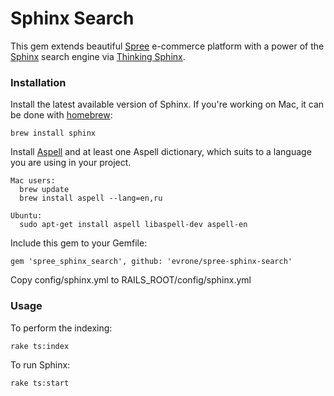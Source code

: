 Sphinx Search
=============

This gem extends beautiful [Spree](http://spreecommerce.com/) e-commerce platform with a power of the [Sphinx](http://sphinxsearch.com/) search engine via [Thinking Sphinx](http://pat.github.com/ts/en/).

### Installation

Install the latest available version of Sphinx. If you're working on Mac, it can be done with [homebrew](http://mxcl.github.com/homebrew/):

    brew install sphinx

Install [Aspell](http://aspell.net/) and at least one Aspell dictionary, which suits to a language you are using in your project.      

    Mac users:
      brew update
      brew install aspell --lang=en,ru

    Ubuntu:
      sudo apt-get install aspell libaspell-dev aspell-en

Include this gem to your Gemfile:

    gem 'spree_sphinx_search', github: 'evrone/spree-sphinx-search'

Copy config/sphinx.yml to RAILS_ROOT/config/sphinx.yml

### Usage

To perform the indexing:

    rake ts:index

To run Sphinx:

    rake ts:start
